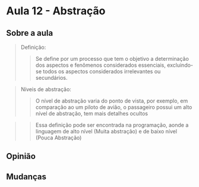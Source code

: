 # Aula 12 - Abstração

## Sobre a aula

> Definição:
>
> > Se define por um processo que tem o objetivo a determinação dos aspectos e fenômenos considerados essenciais, excluindo-se todos os aspectos considerados irrelevantes ou secundários.

> Níveis de abstração:
>
> > O nível de abstração varia do ponto de vista, por exemplo, em comparação ao um piloto de avião, o passageiro possui um alto nível de abstração, tem mais detalhes ocultos

> > Essa definição pode ser encontrada na programação, aonde a linguagem de alto nível (Muita abstração) e de baixo nível (Pouca Abstração)

## Opinião

>

## Mudanças

>
